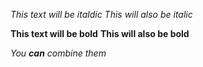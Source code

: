 *This text will be italdic*
_This will also be italic_

**This text will be bold**
__This will also be bold__

_You **can** combine them_
